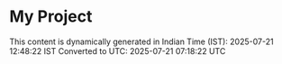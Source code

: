 # My Project

This content is dynamically generated in Indian Time (IST): 2025-07-21 12:48:22 IST
Converted to UTC: 2025-07-21 07:18:22 UTC
